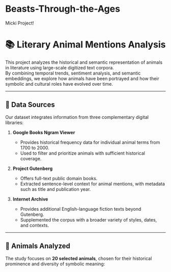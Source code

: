# Beasts-Through-the-Ages
Micki Project!
# 📚 Literary Animal Mentions Analysis

This project analyzes the historical and semantic representation of animals in literature using large-scale digitized text corpora.  
By combining temporal trends, sentiment analysis, and semantic embeddings, we explore how animals have been portrayed and how their symbolic and cultural roles have evolved over time.

---

## 📜 Data Sources

Our dataset integrates information from three complementary digital libraries:

1. **Google Books Ngram Viewer**  
   - Provides historical frequency data for individual animal terms from 1700 to 2000.
   - Used to filter and prioritize animals with sufficient historical coverage.

2. **Project Gutenberg**  
   - Offers full-text public domain books.
   - Extracted sentence-level context for animal mentions, with metadata such as title and publication year.

3. **Internet Archive**  
   - Provides additional English-language fiction texts beyond Gutenberg.
   - Supplemented the corpus with a broader variety of styles, dates, and contexts.

---

## 🐾 Animals Analyzed

The study focuses on **20 selected animals**, chosen for their historical prominence and diversity of symbolic meaning:

